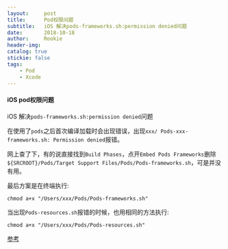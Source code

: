 ```yaml
---
layout:     post
title:      Pod权限问题
subtitle:   iOS 解决pods-frameworks.sh:permission denied问题
date:       2018-10-18
author:     Rookie
header-img: 
catalog: true
stickie: false
tags:
    - Pod
    - Xcode
---
```


#### iOS pod权限问题

iOS 解决`pods-frameworks.sh:permission denied`问题

在使用了`pods`之后首次编译加载时会出现错误，出现`xxx/ Pods-xxx-frameworks.sh: Permission denied`报错。

网上查了下，有的说直接找到`Build Phases`，点开`Embed Pods Frameworks`删除`${SRCROOT}/Pods/Target Support Files/Pods/Pods-frameworks.sh`，可是并没有用。

最后方案是在终端执行:

```
chmod a+x "/Users/xxx/Pods/Pods-frameworks.sh"
```

当出现`Pods-resources.sh`报错的时候，也用相同的方法执行:

```
chmod a+x "/Users/xxx/Pods/Pods-resources.sh"
```

[参考](https://stackoverflow.com/questions/19687033/pods-resources-sh-permission-denied-in-ios-project
)

